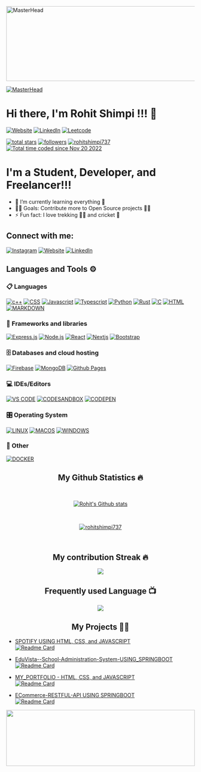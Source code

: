 <a href="https://rohitshimpi737.github.io/portfolio/">
  <img src="https://github.com/rohitshimpi737/rohitshimpi737/blob/main/profile%20image.png" alt="MasterHead" width="600" height="200">
</a>

[![MasterHead](https://github.com/rohitshimpi737/rohitshimpi737/blob/main/profile%20image.png
)](https://rohitshimpi737.github.io/portfolio/)

# Hi there, I'm Rohit Shimpi !!! 👋
[![Website](https://img.shields.io/website?label=PORTFOLIO&style=for-the-badge&url=https%3A%2F%2Fcodestackr.com)](https://rohitshimpi737.github.io/portfolio/)
[![LinkedIn](https://img.shields.io/badge/linkedin-%230077B5.svg?style=for-the-badge&logo=linkedin&logoColor=white)](https://www.linkedin.com/in/rohit-shimpi-9940b0253/)
[![Leetcode](https://img.shields.io/badge/-LeetCode-FFA116?style=for-the-badge&logo=LeetCode&logoColor=black)](https://leetcode.com/u/S_Rohit7020/)
<p align="left">
  <a href="https://github.com/rohitshimpi737?tab=repositories&sort=stargazers">
    <img alt="total stars" title="Total stars on GitHub" src="https://custom-icon-badges.herokuapp.com/badge/dynamic/json?logo=star&color=55960c&labelColor=488207&label=Stars&style=for-the-badge&query=%24.stars&url=https://api.github-star-counter.workers.dev/user/rohitshimpi737"/></a>
  <a href="https://github.com/rohitshimpi737?tab=followers">
    <img alt="followers" title="Follow me on Github" src="https://custom-icon-badges.herokuapp.com/github/followers/rohitshimpi737?color=236ad3&labelColor=1155ba&style=for-the-badge&logo=person-add&label=Follow&logoColor=white"/></a>
  <a href="https://github.com/rohitshimpi737?tab=followers">
  <img src="https://komarev.com/ghpvc/?username=rohitshimpi737&label=Profile%20views&color=0e75b6&style=flat" alt="rohitshimpi737" /> </a>
  <a href="https://wakatime.com/@6272f51b-f805-4bdd-848f-e3a45d99fcf4"><img src="https://wakatime.com/badge/user/6272f51b-f805-4bdd-848f-e3a45d99fcf4.svg" alt="Total time coded since Nov 20 2022" /></a>
</p>



# I'm a Student, Developer, and Freelancer!!!

- 🌱 I’m currently learning everything 📝
- 👨‍💻 Goals: Contribute more to Open Source projects 👨‍💻
- ⚡ Fun fact: I love trekking 🧗‍♀️ and cricket 🏏

## Connect with me:
[![Instagram](https://img.shields.io/badge/Rohit_Shimpi-%23E4405F.svg?style=for-the-badge&logo=Instagram&logoColor=white)](https://www.instagram.com/rohit.shimpi.737/) 
[![Website](https://img.shields.io/website?label=rohitshimpi&style=for-the-badge&url=https%3A%2F%2Fcodestackr.com)](https://rohitshimpi737.github.io/portfolio/)
[![LinkedIn](https://img.shields.io/badge/linkedin-%230077B5.svg?style=for-the-badge&logo=linkedin&logoColor=white)](https://www.linkedin.com/in/rohit-shimpi-9940b0253/)


## Languages and Tools ⚙️

### 📋 Languages
<p> 
  <a href="#"><img alt="c++" src="https://img.shields.io/badge/C%2B%2B-00599C?style=for-the-badge&logo=c%2B%2B&logoColor=white"></a>
  <a href="#"><img alt="CSS" src="https://img.shields.io/badge/CSS3-1572B6?style=for-the-badge&logo=css3&logoColor=white"></a>
  <a href="#"><img alt="Javascript" src="https://img.shields.io/badge/JavaScript-323330?style=for-the-badge&logo=javascript&logoColor=F7DF1E"></a>
  <a href="#"><img alt="Typescript" src="https://img.shields.io/badge/TypeScript-007ACC?style=for-the-badge&logo=typescript&logoColor=white"></a>
  <a href="#"><img alt="Python" src="https://img.shields.io/badge/Python-FFD43B?style=for-the-badge&logo=python&logoColor=blue"></a>
  <a href="#"><img alt="Rust" src="https://img.shields.io/badge/java-%23ED8B00.svg?style=for-the-badge&logo=java&logoColor=white"></a>
  <a href="#"><img alt="C" src="https://img.shields.io/badge/c-%2300599C.svg?style=for-the-badge&logo=c&logoColor=white"></a>
  <a href="#"><img alt="HTML" src="https://img.shields.io/badge/html5-%23E34F26.svg?style=for-the-badge&logo=html5&logoColor=white"></a>
  <a href="#"><img alt="MARKDOWN" src="https://img.shields.io/badge/markdown-%23000000.svg?style=for-the-badge&logo=markdown&logoColor=white"></a>
</p>

### 🧰 Frameworks and libraries

<p>  
  <a href="#"><img alt="Express.js" src="https://img.shields.io/badge/Express.js-000000?style=for-the-badge&logo=express&logoColor=white"></a>
  <a href="#"><img alt="Node.js" src="https://img.shields.io/badge/node.js-6DA55F?style=for-the-badge&logo=node.js&logoColor=white"></a>
  <a href="#"><img alt="React" src="https://img.shields.io/badge/React-20232a.svg?style=for-the-badge&logo=react&logoColor=%2361DAFB"></a>
  <a href="#"><img alt="Nextjs" src="https://img.shields.io/badge/Next-black?style=for-the-badge&logo=next.js&logoColor=white"></a>
  <a href="#"><img alt="Bootstrap" src="https://img.shields.io/badge/bootstrap-%23563D7C.svg?style=for-the-badge&logo=bootstrap&logoColor=white"></a>
</p>

### 🗄️ Databases and cloud hosting

<p>
    <a href="#"><img alt="Firebase" src="https://img.shields.io/badge/Firebase-039BE5?style=for-the-badge&logo=Firebase&logoColor=white"></a>
    <a href="#"><img alt="MongoDB" src ="https://img.shields.io/badge/MongoDB-4ea94b.svg?logo=mongodb&logoColor=white&style=for-the-badge"></a>
    <a href="#"><img alt="Github Pages" src ="https://img.shields.io/badge/github%20pages-121013?style=for-the-badge&logo=github&logoColor=white"></a>
</p>

### 💻 IDEs/Editors

<p>
    <a href="#"><img alt="VS CODE" src="https://img.shields.io/badge/Visual%20Studio%20Code-0078d7.svg?style=for-the-badge&logo=visual-studio-code&logoColor=white"></a>
    <a href="#"><img alt="CODESANDBOX" src="https://img.shields.io/badge/Codesandbox-040404?style=for-the-badge&logo=codesandbox&logoColor=DBDBDB"></a>
    <a href="#"><img alt="CODEPEN" src="https://img.shields.io/badge/CodePen-white?style=for-the-badge&logo=codepen&logoColor=black)"></a>
</p>

### 🎛️ Operating System

<p>
    <a href="#"><img alt="LINUX" src="https://img.shields.io/badge/Linux-FCC624?style=for-the-badge&logo=linux&logoColor=black"></a>
    <a href="#"><img alt="MACOS" src="https://img.shields.io/badge/mac%20os-000000?style=for-the-badge&logo=macos&logoColor=F0F0F0"></a>
    <a href="#"><img alt="WINDOWS" src="https://img.shields.io/badge/Windows-0078D6?style=for-the-badge&logo=windows&logoColor=white"></a>
</p>

### 🥅 Other

<p>
    <a href="#"><img alt="DOCKER" src="https://img.shields.io/badge/docker-%230db7ed.svg?style=for-the-badge&logo=docker&logoColor=white"></a>
</p>

<h2 align="center">My Github Statistics 🔥</h2>   
<br>
<p align="center">
<a href="https://github.com/rohitshimpi737">
<img align="center" alt="Rohit's Github stats"
src="https://github-readme-stats-xi-rosy-19.vercel.app/api?username=rohitshimpi737&show_icons=true&hide_border=true&count_private=true&bg_color=22272e&title_color=00ffff&text_color=ffffff&icon_color=ffffff"/>
</a>
   </p>
 <br>
  <p align="center"> 
  <a href="https://github.com/ryo-ma/github-profile-trophy">
    <img src="https://github-profile-trophy.vercel.app/?username=rohitshimpi737&theme=onedark" alt="rohitshimpi737" /> 
  </a>
</p>
 <br>


<h2 align="center">My contribution Streak 🔥</h2>
<p align="center">
    <img src="https://github-readme-streak-stats.herokuapp.com/?user=rohitshimpi737&theme=dark&hide_border=true&background=22272e&stroke=0000"/>
 </p>
 
  <h2 align="center">Frequently used Language 📺</h2>
<p align="center">
  <a href="https://github.com/rohitshimpi737/github-readme-streak-stats">
    <img src="https://github-readme-stats-sigma-five.vercel.app/api/top-langs/?username=reddevill007&theme=dark&hide_border=true&background=22272e&stroke=0000"/>
  </a>
 </p> 

 </p>  

<h2 align="center"> My Projects 👨‍💻 </h2>

- [SPOTIFY USING HTML, CSS, and JAVASCRIPT](https://spotifyrohit737.freewebhostmost.com/) <br>
[![Readme Card](https://github-readme-stats-sigma-five.vercel.app/api/pin/?username=rohitshimpi737&repo=spotify-clone&theme=radical)](https://github.com/rohitshimpi737/spotify-clone)

- [EduVista--School-Administration-System-USING_SPRINGBOOT](https://github.com/rohitshimpi737/EduVista--School-Administration-System) <br>
[![Readme Card](https://github-readme-stats-sigma-five.vercel.app/api/pin/?username=rohitshimpi737&repo=EduVista--School-Administration-System&theme=radical)](https://github.com/rohitshimpi737/EduVista--School-Administration-System)

- [MY_PORTFOLIO - HTML, CSS, and JAVASCRIPT](https://rohitshimpi737.github.io/portfolio/) <br>
[![Readme Card](https://github-readme-stats-sigma-five.vercel.app/api/pin/?username=rohitshimpi737&repo=portfolio&theme=radical)](https://github.com/rohitshimpi737/portfolio)

- [ECommerce-RESTFUL-API USING SPRINGBOOT](https://github.com/rohitshimpi737/ECommerce-RESTFUL-API) <br>
[![Readme Card](https://github-readme-stats-sigma-five.vercel.app/api/pin/?username=rohitshimpi737&repo=ECommerce-RESTFUL-API&theme=radical)](https://github.com/rohitshimpi737/ECommerce-RESTFUL-API)

<img src="https://raw.githubusercontent.com/matfantinel/matfantinel/master/waves.svg" width="100%" height="150">

